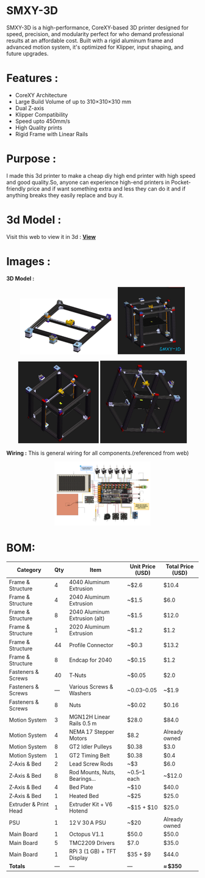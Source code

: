# SMXY-3D
SMXY-3D is a high-performance, CoreXY-based 3D printer designed for speed, precision, and modularity perfect for who demand professional results at an affordable cost. Built with a rigid aluminum frame and advanced motion system, it's optimized for Klipper, input shaping, and future upgrades.

# Features :
- CoreXY Architecture
- Large Build Volume of up to 310×310×310 mm
- Dual Z-axis
- Klipper Compatibility
- Speed upto 450mm/s
- High Quality prints
- Rigid Frame with Linear Rails

# Purpose :
I made this 3d printer to make a cheap diy high end printer with high speed and good quality.So, anyone can experience high-end printers in Pocket-friendly price and if want something extra and less they can do it and if anything breaks they easily replace and buy it.

# 3d Model :
Visit this web to view it in 3d : 
<a href="https://grabcad.com/library/smxy-3d-1" > **View** </a>

# Images :
**3D Model :**
<p align="center">
  <img src="Images/Top Gantry.jpeg" width="50%" />
  <img src="Images/Full Assembly.jpeg" width="35%" />
</p>
<p align="center">
  <img src="Images/image(1).png" width="42%" />
  <img src="Images/image(2).png" width="45%" />
</p>


**Wiring :**
This is general wiring for all components.(referenced from web)
<p align="center">
  <img src="Wiring.png" width="50%" />
</p>

# BOM:
| Category              | Qty | Item                          | Unit Price (USD) | Total Price (USD) |
|-----------------------|-----|-------------------------------|------------------|-------------------|
| Frame & Structure     | 4   | 4040 Aluminum Extrusion       | ~$2.6            | $10.4             |
| Frame & Structure     | 4   | 2040 Aluminum Extrusion       | ~$1.5            | $6.0              |
| Frame & Structure     | 8   | 2040 Aluminum Extrusion (alt) | ~$1.5            | $12.0             |
| Frame & Structure     | 1   | 2020 Aluminum Extrusion       | ~$1.2            | $1.2              |
| Frame & Structure     | 44  | Profile Connector             | ~$0.3            | $13.2             |
| Frame & Structure     | 8   | Endcap for 2040               | ~$0.15           | $1.2              |
| Fasteners & Screws    | 40  | T‑Nuts                        | ~$0.05           | $2.0              |
| Fasteners & Screws    | —   | Various Screws & Washers      | ~$0.03–$0.05     | ~$1.9             |
| Fasteners & Screws    | 8   | Nuts                          | ~$0.02           | $0.16             |
| Motion System         | 3   | MGN12H Linear Rails 0.5 m     | $28.0            | $84.0             |
| Motion System         | 4   | NEMA 17 Stepper Motors        | $8.2             | Already owned             |
| Motion System         | 8   | GT2 Idler Pulleys             | $0.38            | $3.0              |
| Motion System         | 1   | GT2 Timing Belt               | $0.38            | $0.4              |
| Z‑Axis & Bed          | 2   | Lead Screw Rods               | ~$3              | $6.0              |
| Z‑Axis & Bed          | 8   | Rod Mounts, Nuts, Bearings... | ~$0.5–$1 each    | ~$12.0            |
| Z‑Axis & Bed          | 4   | Bed Plate                     | ~$10             | $40.0             |
| Z‑Axis & Bed          | 1   | Heated Bed                    | ~$25             | $25.0             |
| Extruder & Print Head | 1   | Extruder Kit + V6 Hotend      | ~$15 + $10       | $25.0             |
| PSU                   | 1   | 12 V 30 A PSU                 | ~$20             | Already owned      |
| Main Board            | 1   | Octopus V1.1                  | $50.0            | $50.0             |
| Main Board            | 5   | TMC2209 Drivers               | $7.0             | $35.0             |
| Main Board            | 1   | RPi 3 (1 GB) + TFT Display    | $35 + $9         | $44.0             |
| **Totals**            | —   | —                             | —                | **≈ $350**         |
